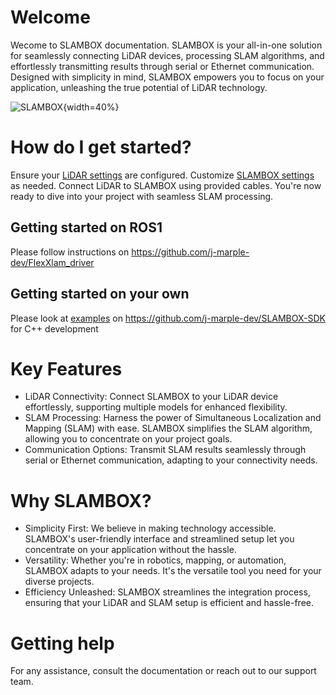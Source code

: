 # Welcome
Wecome to SLAMBOX documentation. SLAMBOX is your all-in-one solution for seamlessly connecting LiDAR devices, processing SLAM algorithms, and effortlessly transmitting results through serial or Ethernet communication. Designed with simplicity in mind, SLAMBOX empowers you to focus on your application, unleashing the true potential of LiDAR technology.

![SLAMBOX](sbox_board_rev1.jpg){width=40%}

# How do I get started?

Ensure your [LiDAR settings](LiDARSetting.html) are configured.
Customize [SLAMBOX settings](SLAMBOXSetting.html) as needed.
Connect LiDAR to SLAMBOX using provided cables.
You're now ready to dive into your project with seamless SLAM processing.

## Getting started on ROS1
Please follow instructions on https://github.com/j-marple-dev/FlexXlam_driver

## Getting started on your own
Please look at [examples](https://github.com/j-marple-dev/SLAMBOX-SDK/tree/main/examples) on https://github.com/j-marple-dev/SLAMBOX-SDK for C++ development


# Key Features

* LiDAR Connectivity: Connect SLAMBOX to your LiDAR device effortlessly, supporting multiple models for enhanced flexibility.
* SLAM Processing: Harness the power of Simultaneous Localization and Mapping (SLAM) with ease. SLAMBOX simplifies the SLAM algorithm, allowing you to concentrate on your project goals.
* Communication Options: Transmit SLAM results seamlessly through serial or Ethernet communication, adapting to your connectivity needs.

# Why SLAMBOX?

* Simplicity First: We believe in making technology accessible. SLAMBOX's user-friendly interface and streamlined setup let you concentrate on your application without the hassle.
* Versatility: Whether you're in robotics, mapping, or automation, SLAMBOX adapts to your needs. It's the versatile tool you need for your diverse projects.
* Efficiency Unleashed: SLAMBOX streamlines the integration process, ensuring that your LiDAR and SLAM setup is efficient and hassle-free.


# Getting help
For any assistance, consult the documentation or reach out to our support team.


